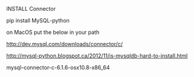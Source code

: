 INSTALL Connector

pip install MySQL-python

on MacOS put the below in your path

http://dev.mysql.com/downloads/connector/c/

http://mysql-python.blogspot.ca/2012/11/is-mysqldb-hard-to-install.html

mysql-connector-c-6.1.6-osx10.8-x86_64
